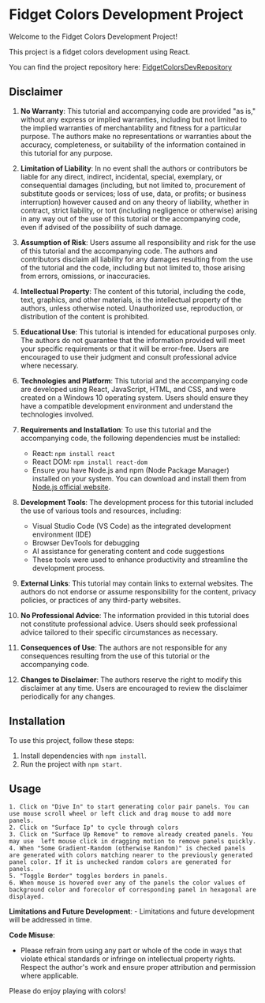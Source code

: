# Fidget Colors Development Project

Welcome to the Fidget Colors Development Project!

This project is a fidget colors development using React.

You can find the project repository here: [FidgetColorsDevRepository](https://github.com/manjilj/fidgetcolorsdev)


## Disclaimer

1. **No Warranty**: This tutorial and accompanying code are provided "as is," without any express or implied warranties, including but not limited to the implied warranties of merchantability and fitness for a particular purpose. The authors make no representations or warranties about the accuracy, completeness, or suitability of the information contained in this tutorial for any purpose.

2. **Limitation of Liability**: In no event shall the authors or contributors be liable for any direct, indirect, incidental, special, exemplary, or consequential damages (including, but not limited to, procurement of substitute goods or services; loss of use, data, or profits; or business interruption) however caused and on any theory of liability, whether in contract, strict liability, or tort (including negligence or otherwise) arising in any way out of the use of this tutorial or the accompanying code, even if advised of the possibility of such damage.

3. **Assumption of Risk**: Users assume all responsibility and risk for the use of this tutorial and the accompanying code. The authors and contributors disclaim all liability for any damages resulting from the use of the tutorial and the code, including but not limited to, those arising from errors, omissions, or inaccuracies.

4. **Intellectual Property**: The content of this tutorial, including the code, text, graphics, and other materials, is the intellectual property of the authors, unless otherwise noted. Unauthorized use, reproduction, or distribution of the content is prohibited.

5. **Educational Use**: This tutorial is intended for educational purposes only. The authors do not guarantee that the information provided will meet your specific requirements or that it will be error-free. Users are encouraged to use their judgment and consult professional advice where necessary.

6. **Technologies and Platform**: This tutorial and the accompanying code are developed using React, JavaScript, HTML, and CSS, and were created on a Windows 10 operating system. Users should ensure they have a compatible development environment and understand the technologies involved.

7. **Requirements and Installation**: To use this tutorial and the accompanying code, the following dependencies must be installed:
   - React: `npm install react`
   - React DOM: `npm install react-dom`
   - Ensure you have Node.js and npm (Node Package Manager) installed on your system. You can download and install them from [Node.js official website](https://nodejs.org/).

8. **Development Tools**: The development process for this tutorial included the use of various tools and resources, including:
   - Visual Studio Code (VS Code) as the integrated development environment (IDE)
   - Browser DevTools for debugging
   - AI assistance for generating content and code suggestions
   - These tools were used to enhance productivity and streamline the development process.

9. **External Links**: This tutorial may contain links to external websites. The authors do not endorse or assume responsibility for the content, privacy policies, or practices of any third-party websites.

10. **No Professional Advice**: The information provided in this tutorial does not constitute professional advice. Users should seek professional advice tailored to their specific circumstances as necessary.

11. **Consequences of Use**: The authors are not responsible for any consequences resulting from the use of this tutorial or the accompanying code.

12. **Changes to Disclaimer**: The authors reserve the right to modify this disclaimer at any time. Users are encouraged to review the disclaimer periodically for any changes.

## Installation

To use this project, follow these steps:

1. Install dependencies with `npm install`.
2. Run the project with `npm start`.

## Usage
    1. Click on "Dive In" to start generating color pair panels. You can use mouse scroll wheel or left click and drag mouse to add more panels. 
    2. Click on "Surface Ip" to cycle through colors
    3. Click on "Surface Up Remove" to remove already created panels. You may use  left mouse click in dragging motion to remove panels quickly.
    4. When "Some Gradient-Random (otherwise Random)" is checked panels are generated with colors matching nearer to the previously generated panel color. If it is unchecked random colors are generated for panels.
    5. "Toggle Border" toggles borders in panels. 
    6. When mouse is hovered over any of the panels the color values of background color and forecolor of corresponding panel in hexagonal are displayed.
    
   **Limitations and Future Development**:
     - Limitations and future development will be addressed in time.

   **Code Misuse**:
   - Please refrain from using any part or whole of the code in ways that violate ethical standards or infringe on intellectual property rights. Respect the author's work and ensure proper attribution and permission where applicable.   


Please do enjoy playing with colors!
